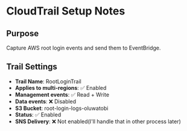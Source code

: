 # CloudTrail Setup Notes

## Purpose
Capture AWS root login events and send them to EventBridge.

## Trail Settings

- **Trail Name**: RootLoginTrail
- **Applies to multi-regions**: ✅ Enabled 
- **Management events**: ✅ Read + Write
- **Data events**: ❌ Disabled
- **S3 Bucket**: root-login-logs-oluwatobi
- **Status**: ✅ Enabled
- **SNS Delivery**: ❌ Not enabled(I'll handle that in other process later)
